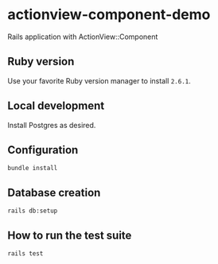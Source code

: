 # actionview-component-demo

Rails application with ActionView::Component

## Ruby version

Use your favorite Ruby version manager to install `2.6.1`.

## Local development

Install Postgres as desired.

## Configuration

`bundle install`

## Database creation

`rails db:setup`

## How to run the test suite

`rails test`
